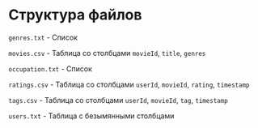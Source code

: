 # Структура файлов
`genres.txt` - Список

`movies.csv` - Таблица со столбцами `movieId`, `title`, `genres`

`occupation.txt` - Список

`ratings.csv` - Таблица со столбцами `userId`, `movieId`, `rating`, `timestamp`

`tags.csv` - Таблица со столбцами `userId`, `movieId`, `tag`, `timestamp`

`users.txt` - Таблица c безымянными столбцами